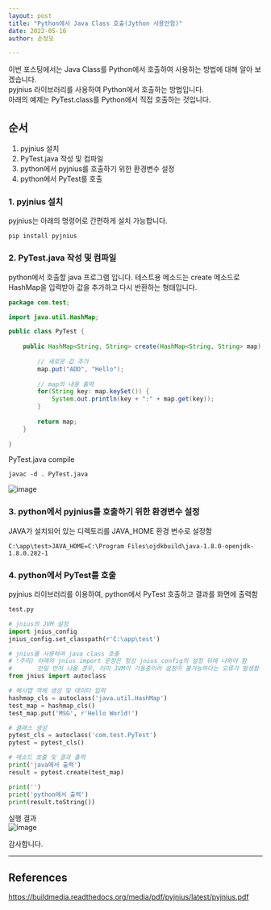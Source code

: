 ```yaml
---
layout: post
title: "Python에서 Java Class 호출(Jython 사용안함)"
date: 2022-05-16
author: 손정모

---
```


이번 포스팅에서는 Java Class를 Python에서 호출하여 사용하는 방법에 대해 알아 보겠습니다.   
pyjnius 라이브러리를 사용하여 Python에서 호출하는 방법입니다.    
아래의 예제는 PyTest.class를 Python에서 직접 호출하는 것입니다.   
    
## 순서   
1. pyjnius 설치    
2. PyTest.java 작성 및 컴파일    
3. python에서 pyjnius를 호출하기 위한 환경변수 설정     
4. python에서 PyTest를 호출     
     
### 1. pyjnius 설치
pyjnius는 아래의 명령어로 간편하게 설치 가능합니다.   
    
```
pip install pyjnius
```    
    
### 2. PyTest.java 작성 및 컴파일
python에서 호출할 java 프로그램 입니다. 테스트용 메소드는 create 메소드로 HashMap을 입력받아 값을 추가하고 다시 반환하는 형태입니다.     
    
```java
package com.test;

import java.util.HashMap;

public class PyTest {
	
	public HashMap<String, String> create(HashMap<String, String> map) {
		
		// 새로운 값 추가
		map.put("ADD", "Hello");
		
		// map의 내용 출력
		for(String key: map.keySet()) {
			System.out.println(key + ":" + map.get(key));
		}
		
		return map;
	}
	
}
```    
     
PyTest.java compile    
```
javac -d . PyTest.java
```    
![image](1)    
    
### 3. python에서 pyjnius를 호출하기 위한 환경변수 설정     
JAVA가 설치되어 있는 디렉토리를 JAVA_HOME 환경 변수로 설정함     
```
C:\app\test>JAVA_HOME=C:\Program Files\ojdkbuild\java-1.8.0-openjdk-1.8.0.282-1
```    
    
### 4. python에서 PyTest를 호출     
pyjnius 라이브러리를 이용하여, python에서 PyTest 호출하고 결과를 화면에 출력함
     
```python
test.py

# jnius의 JVM 설정
import jnius_config
jnius_config.set_classpath(r'C:\app\test')

# jnius를 사용하여 java class 호출
# !주의) 아래의 jnius import 문장은 항상 jnius_config의 설정 뒤에 나와야 함
#       만일 먼저 나올 경우, 이미 JVM이 기동중이라 설정이 불가능하다는 오류가 발생함
from jnius import autoclass

# 해시맵 객체 생성 및 데이터 입력
hashmap_cls = autoclass('java.util.HashMap')
test_map = hashmap_cls()
test_map.put('MSG', r'Hello World!')

# 클래스 생성
pytest_cls = autoclass('com.test.PyTest')
pytest = pytest_cls()

# 메소드 호출 및 결과 출력
print('java에서 출력')
result = pytest.create(test_map)

print('')
print('python에서 출력')
print(result.toString())
```       
    
실행 결과     
![image](2)     
     
     
감사합니다.     

--------------------------
## References     
https://buildmedia.readthedocs.org/media/pdf/pyjnius/latest/pyjnius.pdf    
